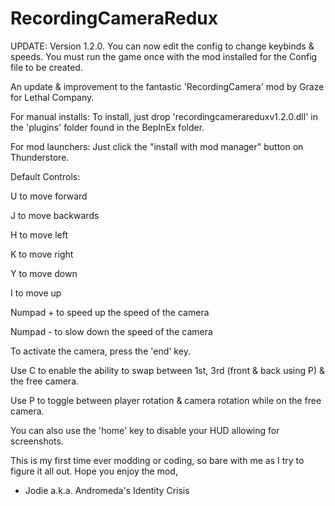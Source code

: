 # RecordingCameraRedux
UPDATE: Version 1.2.0.
You can now edit the config to change keybinds & speeds.
You must run the game once with the mod installed for the Config file to be created. 

An update &amp; improvement to the fantastic 'RecordingCamera' mod by Graze for Lethal Company.

For manual installs:
To install, just drop 'recordingcamerareduxv1.2.0.dll' in the 'plugins' folder found in the BepInEx folder.

For mod launchers:
Just click the "install with mod manager" button on Thunderstore.

Default Controls:

U to move forward

J to move backwards

H to move left

K to move right

Y to move down

I to move up

Numpad + to speed up the speed of the camera

Numpad - to slow down the speed of the camera

To activate the camera, press the 'end' key.

Use C to enable the ability to swap between 1st, 3rd (front & back using P) & the free camera.

Use P to toggle between player rotation & camera rotation while on the free camera.

You can also use the 'home' key to disable your HUD allowing for screenshots.

This is my first time ever modding or coding, so bare with me as I try to figure it all out.
Hope you enjoy the mod,
- Jodie a.k.a. Andromeda's Identity Crisis
